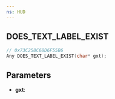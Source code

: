 ```yaml
---
ns: HUD
---
```

## DOES_TEXT_LABEL_EXIST

```c
// 0x73C258C68D6F55B6
Any DOES_TEXT_LABEL_EXIST(char* gxt);
```

## Parameters
* **gxt**:
